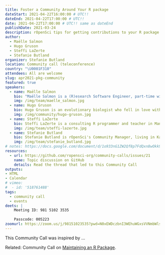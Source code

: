 ```yaml
---
title: Foster a Community Around Your R package
dateStart: 2021-04-22T16:00:00 # UTC!!
dateEnd: 2021-04-22T17:00:00 # UTC!!
date: 2021-04-22T17:00:00 # UTC!! same as dateEnd
publishDate: 2021-03-24
description: rOpenSci tips for getting contributions to your R package
author:
  - Maëlle Salmon
  - Hugo Gruson
  - Steffi LaZerte
  - Stefanie Butland
organizer: Stefanie Butland
location: Community call (teleconference)
country: "\U0001F310"
attendees: All are welcome
slug: apr2021-pkg-community
featured: true
speakers:  
  - name: Maëlle Salmon
    bio: "Maëlle Salmon is a (R)esearch Software Engineer, part-time with rOpenSci where she, among other things, maintains the guide [rOpenSci Packages: Development, Maintenance, and Peer Review](https://devguide.ropensci.org/). She also created the [R-hub blog](https://blog.r-hub.io) and co-wrote the book [HTTP testing in R](https://books.ropensci.org/http-testing) with [Scott Chamberlain](/author/scott-chamberlain). She lives in Nancy, France. Maëlle on [GitHub](https://github.com/maelle), [Twitter](https://twitter.com/ma_salmon), [Website](https://masalmon.eu/), [rOpenSci](/author/maëlle-salmon/)."
    img: /img/team/maelle_salmon.jpg
  - name: Hugo Gruson
    bio: Hugo Gruson is an evolutionary biologist who fell in love with R and R package development during his PhD. After this, he moved to a Research Software Engineer job in Montpellier, France, to work full time on building tools for research in epidemiology. Hugo on [GitHub](https://github.com/Bisaloo), [Twitter](https://twitter.com/grusonh), [Website](https://www.normalesup.org/~hgruson/), [rOpenSci](/author/hugo-gruson/).
    img: /img/community/hugo-gruson.jpg
  - name: Steffi LaZerte
    bio: Steffi LaZerte is a consulting R programmer and teacher in Manitoba, Canada, and part-time Community Assistant for rOpenSci. She co-authored the [rOpenSci Community Contributing Guide](https://contributing.ropensci.org/) with Stefanie Butland. Though her background is in Behavioral Ecology, her love of R drew her away from academia and into a career facilitating science with R. Steffi on [GitHub](https://github.com/steffilazerte), [Twitter](https://twitter.com/steffilazerte), [Website](https://steffilazerte.ca/), [rOpenSci](/author/steffi-lazerte/).
    img: /img/team/steffi-lazerte.jpg
  - name: Stefanie Butland
    bio: Stefanie Butland is rOpenSci's Community Manager, living in Kamloops, BC, Canada. She created the [rOpenSci Community Contributing Guide](https://contributing.ropensci.org/), co-authored with Steffi LaZerte, that helps people match their motivations and skills to different ways to make code and non-code contributions. Stefanie on [GitHub](https://github.com/stefaniebutland), [Twitter](https://twitter.com/StefanieButland), [Website](https://stefaniebutland.netlify.app/), [rOpenSci](/author/stefanie-butland/).
    img: /img/team/stefanie_butland.jpg    
# notes: https://docs.google.com/document/d/1o933nG1ZW2Qf8p7FdQxn8wOkk9qoBINL1fx3FlIFSJU/
resources:
  - url: https://github.com/ropensci-org/community-calls/issues/21
    name: Topic discussion on GitHub
    details: Read the thread that led to this Community Call
outputs:
- HTML
- Calendar 
# vimeo:
#  - id: '518761488'
tags:
  - community call
  - events
deets: |
    Meeting ID: 981 5102 3535
    
    Passcode: 005223
zoomurl: https://zoom.us/j/98151023535?pwd=N0xEWDczbnI3WEhuWGxsVVNmbWlsUT09
---
```


This Community Call was inspired by ...

Related: Community Call on [Maintaining an R Package](commcalls/2020-03-18/).

